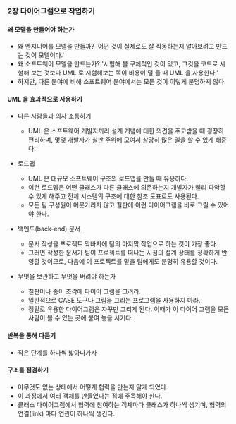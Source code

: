 ### 2장 다이어그램으로 작업하기

#### 왜 모델을 만들어야 하는가
* 왜 엔지니어를 모델을 만들까? '어떤 것이 실제로도 잘 작동하는지 알아보려고 만드는 것이 모델이다.'
* 왜 소프트웨어 모델을 만드는가? '시험해 볼 구체적인 것이 있고, 그것을 코드로 시험해 보는 것보다 UML 로 시험해보는 쪽이 비용이 덜 들 때 UML 을 사용한다.'
* 하지만, 다른 분야에 비해 소프트웨어 분야에서는 모든 것이 이렇게 분명하지 않다.
 
#### UML 을 효과적으로 사용하기
* 다른 사람들과 의사 소통하기
    * UML 은 소프트웨어 개발자끼리 설계 개념에 대한 의견을 주고받을 때 굉장히 편리하며, 몇몇 개발자가 칠판 주위에 모여서 상당히 많은 일을 할 수 있게 해준다.
* 로드맵
    * UML 은 대규모 소프트웨어 구조의 로드맵을 만들 때 유용하다.
    * 이런 로드맵은 어떤 클래스가 다른 클래스에 의존하는지 개발자가 빨리 파악할 수 있게 해주고 전체 시스템의 구조에 대한 참조 도표로도 사용된다.
    * 모든 팀 구성원이 머뭇거리지 않고 칠판에 이런 다이어그램을 바로 그릴 수 있어야 한다.
* 백엔드(back-end) 문서
    * 문서 작성을 프로젝트 막바지에 팀의 마지막 작업으로 하는 것이 가장 좋다.
    * 그러면 작성한 문서가 팀이 프로젝트를 떠나는 시점의 설계 상태를 정확하게 반영할 것이므로, 다음에 이 프로젝트를 맡을 팀에게도 분명히 유용할 것이다. 

* 무엇을 보관하고 무엇을 버려야 하는가
    * 칠판이나 종이 조각에 다이어 그램을 그려라.
    * 일반적으로 CASE 도구나 그림을 그리는 프로그램을 사용하지 마라.
    * 정말로 유용한 다이어그램은 자꾸만 그리게 된다. 이때가 이 다이어 그램을 모든 사람이 볼 수 있는 곳에 붙여 놓을 시기다.
    
#### 반복을 통해 다듬기
* 작은 단계를 하나씩 밟아나가자

#### 구조를 점검하기
* 아무것도 없는 상태에서 어떻게 협력을 만는지 알게 되었다.
* 이 과정에서 여러 객체를 만들었다는 점에 주목해야 한다.
* 클래스 다이어그램에서 협력에 참여하는 객체마다 클래스가 하나씩 생기며, 협력의 연결(link) 마다 연관이 하나씩 생긴다.
